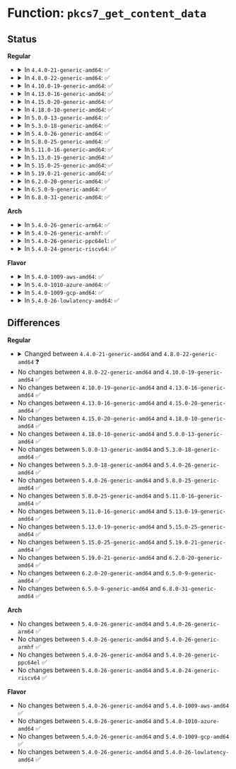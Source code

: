 # Function: <code>pkcs7_get_content_data</code>

## Status
<b>Regular</b>
<ul>
<li>
<details>
<summary>In <code>4.4.0-21-generic-amd64</code>: ✅</summary>

```c
int pkcs7_get_content_data(const struct pkcs7_message * pkcs7, const void * * _data, size_t * _data_len, bool want_wrapper)
```

```json
{
  "name": "pkcs7_get_content_data",
  "collision_type": "Unique Global",
  "inline_type": "No",
  "funcs": [
    {
      "addr": 18446744071582703392,
      "name": "pkcs7_get_content_data",
      "external": true,
      "loc": "crypto/asymmetric_keys/pkcs7_parser.c:174",
      "file": "crypto/asymmetric_keys/pkcs7_parser.c",
      "inline": "seen, unknown",
      "caller_inline": [],
      "caller_func": [
        "crypto/asymmetric_keys/verify_pefile.c:verify_pefile_signature",
        "crypto/asymmetric_keys/mscode_parser.c:mscode_parse"
      ]
    }
  ],
  "symbols": [
    {
      "addr": 18446744071582703392,
      "name": "pkcs7_get_content_data",
      "section": ".text",
      "bind": "STB_GLOBAL",
      "size": 62
    }
  ]
}
```
</details>
</li>
<li>
<details>
<summary>In <code>4.8.0-22-generic-amd64</code>: ✅</summary>

```c
int pkcs7_get_content_data(const struct pkcs7_message * pkcs7, const void * * _data, size_t * _data_len, size_t * _headerlen)
```

```json
{
  "name": "pkcs7_get_content_data",
  "collision_type": "Unique Global",
  "inline_type": "No",
  "funcs": [
    {
      "addr": 18446744071582981008,
      "name": "pkcs7_get_content_data",
      "external": true,
      "loc": "crypto/asymmetric_keys/pkcs7_parser.c:179",
      "file": "crypto/asymmetric_keys/pkcs7_parser.c",
      "inline": "seen, unknown",
      "caller_inline": [],
      "caller_func": [
        "certs/system_keyring.c:verify_pkcs7_signature"
      ]
    }
  ],
  "symbols": [
    {
      "addr": 18446744071582981008,
      "name": "pkcs7_get_content_data",
      "section": ".text",
      "bind": "STB_GLOBAL",
      "size": 55
    }
  ]
}
```
</details>
</li>
<li>
<details>
<summary>In <code>4.10.0-19-generic-amd64</code>: ✅</summary>

```c
int pkcs7_get_content_data(const struct pkcs7_message * pkcs7, const void * * _data, size_t * _data_len, size_t * _headerlen)
```

```json
{
  "name": "pkcs7_get_content_data",
  "collision_type": "Unique Global",
  "inline_type": "No",
  "funcs": [
    {
      "addr": 18446744071583085568,
      "name": "pkcs7_get_content_data",
      "external": true,
      "loc": "crypto/asymmetric_keys/pkcs7_parser.c:179",
      "file": "crypto/asymmetric_keys/pkcs7_parser.c",
      "inline": "seen, unknown",
      "caller_inline": [],
      "caller_func": [
        "certs/system_keyring.c:verify_pkcs7_signature"
      ]
    }
  ],
  "symbols": [
    {
      "addr": 18446744071583085568,
      "name": "pkcs7_get_content_data",
      "section": ".text",
      "bind": "STB_GLOBAL",
      "size": 55
    }
  ]
}
```
</details>
</li>
<li>
<details>
<summary>In <code>4.13.0-16-generic-amd64</code>: ✅</summary>

```c
int pkcs7_get_content_data(const struct pkcs7_message * pkcs7, const void * * _data, size_t * _data_len, size_t * _headerlen)
```

```json
{
  "name": "pkcs7_get_content_data",
  "collision_type": "Unique Global",
  "inline_type": "No",
  "funcs": [
    {
      "addr": 18446744071583141872,
      "name": "pkcs7_get_content_data",
      "external": true,
      "loc": "crypto/asymmetric_keys/pkcs7_parser.c:179",
      "file": "crypto/asymmetric_keys/pkcs7_parser.c",
      "inline": "seen, unknown",
      "caller_inline": [],
      "caller_func": [
        "certs/system_keyring.c:verify_pkcs7_signature"
      ]
    }
  ],
  "symbols": [
    {
      "addr": 18446744071583141872,
      "name": "pkcs7_get_content_data",
      "section": ".text",
      "bind": "STB_GLOBAL",
      "size": 51
    }
  ]
}
```
</details>
</li>
<li>
<details>
<summary>In <code>4.15.0-20-generic-amd64</code>: ✅</summary>

```c
int pkcs7_get_content_data(const struct pkcs7_message * pkcs7, const void * * _data, size_t * _data_len, size_t * _headerlen)
```

```json
{
  "name": "pkcs7_get_content_data",
  "collision_type": "Unique Global",
  "inline_type": "No",
  "funcs": [
    {
      "addr": 18446744071583316768,
      "name": "pkcs7_get_content_data",
      "external": true,
      "loc": "crypto/asymmetric_keys/pkcs7_parser.c:189",
      "file": "crypto/asymmetric_keys/pkcs7_parser.c",
      "inline": "seen, unknown",
      "caller_inline": [],
      "caller_func": [
        "certs/system_keyring.c:verify_pkcs7_signature"
      ]
    }
  ],
  "symbols": [
    {
      "addr": 18446744071583316768,
      "name": "pkcs7_get_content_data",
      "section": ".text",
      "bind": "STB_GLOBAL",
      "size": 51
    }
  ]
}
```
</details>
</li>
<li>
<details>
<summary>In <code>4.18.0-10-generic-amd64</code>: ✅</summary>

```c
int pkcs7_get_content_data(const struct pkcs7_message * pkcs7, const void * * _data, size_t * _data_len, size_t * _headerlen)
```

```json
{
  "name": "pkcs7_get_content_data",
  "collision_type": "Unique Global",
  "inline_type": "No",
  "funcs": [
    {
      "addr": 18446744071583525456,
      "name": "pkcs7_get_content_data",
      "external": true,
      "loc": "crypto/asymmetric_keys/pkcs7_parser.c:189",
      "file": "crypto/asymmetric_keys/pkcs7_parser.c",
      "inline": "seen, unknown",
      "caller_inline": [],
      "caller_func": [
        "certs/system_keyring.c:verify_pkcs7_signature"
      ]
    }
  ],
  "symbols": [
    {
      "addr": 18446744071583525456,
      "name": "pkcs7_get_content_data",
      "section": ".text",
      "bind": "STB_GLOBAL",
      "size": 51
    }
  ]
}
```
</details>
</li>
<li>
<details>
<summary>In <code>5.0.0-13-generic-amd64</code>: ✅</summary>

```c
int pkcs7_get_content_data(const struct pkcs7_message * pkcs7, const void * * _data, size_t * _data_len, size_t * _headerlen)
```

```json
{
  "name": "pkcs7_get_content_data",
  "collision_type": "Unique Global",
  "inline_type": "No",
  "funcs": [
    {
      "addr": 18446744071583648752,
      "name": "pkcs7_get_content_data",
      "external": true,
      "loc": "crypto/asymmetric_keys/pkcs7_parser.c:189",
      "file": "crypto/asymmetric_keys/pkcs7_parser.c",
      "inline": "seen, unknown",
      "caller_inline": [],
      "caller_func": [
        "certs/system_keyring.c:verify_pkcs7_signature"
      ]
    }
  ],
  "symbols": [
    {
      "addr": 18446744071583648752,
      "name": "pkcs7_get_content_data",
      "section": ".text",
      "bind": "STB_GLOBAL",
      "size": 51
    }
  ]
}
```
</details>
</li>
<li>
<details>
<summary>In <code>5.3.0-18-generic-amd64</code>: ✅</summary>

```c
int pkcs7_get_content_data(const struct pkcs7_message * pkcs7, const void * * _data, size_t * _data_len, size_t * _headerlen)
```

```json
{
  "name": "pkcs7_get_content_data",
  "collision_type": "Unique Global",
  "inline_type": "No",
  "funcs": [
    {
      "addr": 18446744071583835616,
      "name": "pkcs7_get_content_data",
      "external": true,
      "loc": "crypto/asymmetric_keys/pkcs7_parser.c:185",
      "file": "crypto/asymmetric_keys/pkcs7_parser.c",
      "inline": "seen, unknown",
      "caller_inline": [],
      "caller_func": [
        "certs/system_keyring.c:verify_pkcs7_signature"
      ]
    }
  ],
  "symbols": [
    {
      "addr": 18446744071583835616,
      "name": "pkcs7_get_content_data",
      "section": ".text",
      "bind": "STB_GLOBAL",
      "size": 51
    }
  ]
}
```
</details>
</li>
<li>
<details>
<summary>In <code>5.4.0-26-generic-amd64</code>: ✅</summary>

```c
int pkcs7_get_content_data(const struct pkcs7_message * pkcs7, const void * * _data, size_t * _data_len, size_t * _headerlen)
```

```json
{
  "name": "pkcs7_get_content_data",
  "collision_type": "Unique Global",
  "inline_type": "No",
  "funcs": [
    {
      "addr": 18446744071583937552,
      "name": "pkcs7_get_content_data",
      "external": true,
      "loc": "crypto/asymmetric_keys/pkcs7_parser.c:185",
      "file": "crypto/asymmetric_keys/pkcs7_parser.c",
      "inline": "seen, unknown",
      "caller_inline": [],
      "caller_func": [
        "certs/system_keyring.c:verify_pkcs7_message_sig"
      ]
    }
  ],
  "symbols": [
    {
      "addr": 18446744071583937552,
      "name": "pkcs7_get_content_data",
      "section": ".text",
      "bind": "STB_GLOBAL",
      "size": 51
    }
  ]
}
```
</details>
</li>
<li>
<details>
<summary>In <code>5.8.0-25-generic-amd64</code>: ✅</summary>

```c
int pkcs7_get_content_data(const struct pkcs7_message * pkcs7, const void * * _data, size_t * _data_len, size_t * _headerlen)
```

```json
{
  "name": "pkcs7_get_content_data",
  "collision_type": "Unique Global",
  "inline_type": "No",
  "funcs": [
    {
      "addr": 18446744071584328960,
      "name": "pkcs7_get_content_data",
      "external": true,
      "loc": "crypto/asymmetric_keys/pkcs7_parser.c:185",
      "file": "crypto/asymmetric_keys/pkcs7_parser.c",
      "inline": "seen, unknown",
      "caller_inline": [],
      "caller_func": [
        "certs/system_keyring.c:verify_pkcs7_message_sig"
      ]
    }
  ],
  "symbols": [
    {
      "addr": 18446744071584328960,
      "name": "pkcs7_get_content_data",
      "section": ".text",
      "bind": "STB_GLOBAL",
      "size": 51
    }
  ]
}
```
</details>
</li>
<li>
<details>
<summary>In <code>5.11.0-16-generic-amd64</code>: ✅</summary>

```c
int pkcs7_get_content_data(const struct pkcs7_message * pkcs7, const void * * _data, size_t * _data_len, size_t * _headerlen)
```

```json
{
  "name": "pkcs7_get_content_data",
  "collision_type": "Unique Global",
  "inline_type": "No",
  "funcs": [
    {
      "addr": 18446744071584447248,
      "name": "pkcs7_get_content_data",
      "external": true,
      "loc": "crypto/asymmetric_keys/pkcs7_parser.c:185",
      "file": "crypto/asymmetric_keys/pkcs7_parser.c",
      "inline": "seen, unknown",
      "caller_inline": [],
      "caller_func": [
        "certs/system_keyring.c:verify_pkcs7_message_sig"
      ]
    }
  ],
  "symbols": [
    {
      "addr": 18446744071584447248,
      "name": "pkcs7_get_content_data",
      "section": ".text",
      "bind": "STB_GLOBAL",
      "size": 51
    }
  ]
}
```
</details>
</li>
<li>
<details>
<summary>In <code>5.13.0-19-generic-amd64</code>: ✅</summary>

```c
int pkcs7_get_content_data(const struct pkcs7_message * pkcs7, const void * * _data, size_t * _data_len, size_t * _headerlen)
```

```json
{
  "name": "pkcs7_get_content_data",
  "collision_type": "Unique Global",
  "inline_type": "No",
  "funcs": [
    {
      "addr": 18446744071584482400,
      "name": "pkcs7_get_content_data",
      "external": true,
      "loc": "crypto/asymmetric_keys/pkcs7_parser.c:185",
      "file": "crypto/asymmetric_keys/pkcs7_parser.c",
      "inline": "seen, unknown",
      "caller_inline": [],
      "caller_func": [
        "certs/system_keyring.c:verify_pkcs7_message_sig"
      ]
    }
  ],
  "symbols": [
    {
      "addr": 18446744071584482400,
      "name": "pkcs7_get_content_data",
      "section": ".text",
      "bind": "STB_GLOBAL",
      "size": 51
    }
  ]
}
```
</details>
</li>
<li>
<details>
<summary>In <code>5.15.0-25-generic-amd64</code>: ✅</summary>

```c
int pkcs7_get_content_data(const struct pkcs7_message * pkcs7, const void * * _data, size_t * _data_len, size_t * _headerlen)
```

```json
{
  "name": "pkcs7_get_content_data",
  "collision_type": "Unique Global",
  "inline_type": "No",
  "funcs": [
    {
      "addr": 18446744071584880656,
      "name": "pkcs7_get_content_data",
      "external": true,
      "loc": "crypto/asymmetric_keys/pkcs7_parser.c:185",
      "file": "crypto/asymmetric_keys/pkcs7_parser.c",
      "inline": "seen, unknown",
      "caller_inline": [],
      "caller_func": [
        "certs/system_keyring.c:verify_pkcs7_message_sig"
      ]
    }
  ],
  "symbols": [
    {
      "addr": 18446744071584880656,
      "name": "pkcs7_get_content_data",
      "section": ".text",
      "bind": "STB_GLOBAL",
      "size": 51
    }
  ]
}
```
</details>
</li>
<li>
<details>
<summary>In <code>5.19.0-21-generic-amd64</code>: ✅</summary>

```c
int pkcs7_get_content_data(const struct pkcs7_message * pkcs7, const void * * _data, size_t * _data_len, size_t * _headerlen)
```

```json
{
  "name": "pkcs7_get_content_data",
  "collision_type": "Unique Global",
  "inline_type": "No",
  "funcs": [
    {
      "addr": 18446744071585578016,
      "name": "pkcs7_get_content_data",
      "external": true,
      "loc": "crypto/asymmetric_keys/pkcs7_parser.c:185",
      "file": "crypto/asymmetric_keys/pkcs7_parser.c",
      "inline": "seen, unknown",
      "caller_inline": [],
      "caller_func": [
        "certs/system_keyring.c:verify_pkcs7_message_sig"
      ]
    }
  ],
  "symbols": [
    {
      "addr": 18446744071585578016,
      "name": "pkcs7_get_content_data",
      "section": ".text",
      "bind": "STB_GLOBAL",
      "size": 75
    }
  ]
}
```
</details>
</li>
<li>
<details>
<summary>In <code>6.2.0-20-generic-amd64</code>: ✅</summary>

```c
int pkcs7_get_content_data(const struct pkcs7_message * pkcs7, const void * * _data, size_t * _data_len, size_t * _headerlen)
```

```json
{
  "name": "pkcs7_get_content_data",
  "collision_type": "Unique Global",
  "inline_type": "No",
  "funcs": [
    {
      "addr": 18446744071586343040,
      "name": "pkcs7_get_content_data",
      "external": true,
      "loc": "crypto/asymmetric_keys/pkcs7_parser.c:185",
      "file": "crypto/asymmetric_keys/pkcs7_parser.c",
      "inline": "seen, unknown",
      "caller_inline": [],
      "caller_func": [
        "certs/system_keyring.c:verify_pkcs7_message_sig"
      ]
    }
  ],
  "symbols": [
    {
      "addr": 18446744071586343040,
      "name": "pkcs7_get_content_data",
      "section": ".text",
      "bind": "STB_GLOBAL",
      "size": 75
    }
  ]
}
```
</details>
</li>
<li>
<details>
<summary>In <code>6.5.0-9-generic-amd64</code>: ✅</summary>

```c
int pkcs7_get_content_data(const struct pkcs7_message * pkcs7, const void * * _data, size_t * _data_len, size_t * _headerlen)
```

```json
{
  "name": "pkcs7_get_content_data",
  "collision_type": "Unique Global",
  "inline_type": "No",
  "funcs": [
    {
      "addr": 18446744071586589824,
      "name": "pkcs7_get_content_data",
      "external": true,
      "loc": "crypto/asymmetric_keys/pkcs7_parser.c:185",
      "file": "crypto/asymmetric_keys/pkcs7_parser.c",
      "inline": "seen, unknown",
      "caller_inline": [],
      "caller_func": [
        "certs/system_keyring.c:verify_pkcs7_message_sig"
      ]
    }
  ],
  "symbols": [
    {
      "addr": 18446744071586589824,
      "name": "pkcs7_get_content_data",
      "section": ".text",
      "bind": "STB_GLOBAL",
      "size": 75
    }
  ]
}
```
</details>
</li>
<li>
<details>
<summary>In <code>6.8.0-31-generic-amd64</code>: ✅</summary>

```c
int pkcs7_get_content_data(const struct pkcs7_message * pkcs7, const void * * _data, size_t * _data_len, size_t * _headerlen)
```

```json
{
  "name": "pkcs7_get_content_data",
  "collision_type": "Unique Global",
  "inline_type": "No",
  "funcs": [
    {
      "addr": 18446744071586858864,
      "name": "pkcs7_get_content_data",
      "external": true,
      "loc": "crypto/asymmetric_keys/pkcs7_parser.c:185",
      "file": "crypto/asymmetric_keys/pkcs7_parser.c",
      "inline": "seen, unknown",
      "caller_inline": [],
      "caller_func": [
        "certs/system_keyring.c:verify_pkcs7_message_sig"
      ]
    }
  ],
  "symbols": [
    {
      "addr": 18446744071586858864,
      "name": "pkcs7_get_content_data",
      "section": ".text",
      "bind": "STB_GLOBAL",
      "size": 75
    }
  ]
}
```
</details>
</li>
</ul>
<b>Arch</b>
<ul>
<li>
<details>
<summary>In <code>5.4.0-26-generic-arm64</code>: ✅</summary>

```c
int pkcs7_get_content_data(const struct pkcs7_message * pkcs7, const void * * _data, size_t * _data_len, size_t * _headerlen)
```

```json
{
  "name": "pkcs7_get_content_data",
  "collision_type": "Unique Global",
  "inline_type": "No",
  "funcs": [
    {
      "addr": 18446603336495757048,
      "name": "pkcs7_get_content_data",
      "external": true,
      "loc": "crypto/asymmetric_keys/pkcs7_parser.c:185",
      "file": "crypto/asymmetric_keys/pkcs7_parser.c",
      "inline": "seen, unknown",
      "caller_inline": [],
      "caller_func": [
        "certs/system_keyring.c:verify_pkcs7_message_sig"
      ]
    }
  ],
  "symbols": [
    {
      "addr": 18446603336495757048,
      "name": "pkcs7_get_content_data",
      "section": ".text",
      "bind": "STB_GLOBAL",
      "size": 100
    }
  ]
}
```
</details>
</li>
<li>
<details>
<summary>In <code>5.4.0-26-generic-armhf</code>: ✅</summary>

```c
int pkcs7_get_content_data(const struct pkcs7_message * pkcs7, const void * * _data, size_t * _data_len, size_t * _headerlen)
```

```json
{
  "name": "pkcs7_get_content_data",
  "collision_type": "Unique Global",
  "inline_type": "No",
  "funcs": [
    {
      "addr": 3229109592,
      "name": "pkcs7_get_content_data",
      "external": true,
      "loc": "crypto/asymmetric_keys/pkcs7_parser.c:185",
      "file": "crypto/asymmetric_keys/pkcs7_parser.c",
      "inline": "seen, unknown",
      "caller_inline": [],
      "caller_func": [
        "certs/system_keyring.c:verify_pkcs7_message_sig"
      ]
    }
  ],
  "symbols": [
    {
      "addr": 3229109592,
      "name": "pkcs7_get_content_data",
      "section": ".text",
      "bind": "STB_GLOBAL",
      "size": 84
    }
  ]
}
```
</details>
</li>
<li>
<details>
<summary>In <code>5.4.0-26-generic-ppc64el</code>: ✅</summary>

```c
int pkcs7_get_content_data(const struct pkcs7_message * pkcs7, const void * * _data, size_t * _data_len, size_t * _headerlen)
```

```json
{
  "name": "pkcs7_get_content_data",
  "collision_type": "Unique Global",
  "inline_type": "No",
  "funcs": [
    {
      "addr": 13835058055289924240,
      "name": "pkcs7_get_content_data",
      "external": true,
      "loc": "crypto/asymmetric_keys/pkcs7_parser.c:185",
      "file": "crypto/asymmetric_keys/pkcs7_parser.c",
      "inline": "seen, unknown",
      "caller_inline": [],
      "caller_func": [
        "certs/system_keyring.c:verify_pkcs7_message_sig"
      ]
    }
  ],
  "symbols": [
    {
      "addr": 13835058055289924240,
      "name": "pkcs7_get_content_data",
      "section": ".text",
      "bind": "STB_GLOBAL",
      "size": 68
    }
  ]
}
```
</details>
</li>
<li>
<details>
<summary>In <code>5.4.0-24-generic-riscv64</code>: ✅</summary>

```c
int pkcs7_get_content_data(const struct pkcs7_message * pkcs7, const void * * _data, size_t * _data_len, size_t * _headerlen)
```

```json
{
  "name": "pkcs7_get_content_data",
  "collision_type": "Unique Global",
  "inline_type": "No",
  "funcs": [
    {
      "addr": 18446743936274904400,
      "name": "pkcs7_get_content_data",
      "external": true,
      "loc": "crypto/asymmetric_keys/pkcs7_parser.c:185",
      "file": "crypto/asymmetric_keys/pkcs7_parser.c",
      "inline": "seen, unknown",
      "caller_inline": [],
      "caller_func": [
        "certs/system_keyring.c:verify_pkcs7_message_sig"
      ]
    }
  ],
  "symbols": [
    {
      "addr": 18446743936274904400,
      "name": "pkcs7_get_content_data",
      "section": ".text",
      "bind": "STB_GLOBAL",
      "size": 82
    }
  ]
}
```
</details>
</li>
</ul>
<b>Flavor</b>
<ul>
<li>
<details>
<summary>In <code>5.4.0-1009-aws-amd64</code>: ✅</summary>

```c
int pkcs7_get_content_data(const struct pkcs7_message * pkcs7, const void * * _data, size_t * _data_len, size_t * _headerlen)
```

```json
{
  "name": "pkcs7_get_content_data",
  "collision_type": "Unique Global",
  "inline_type": "No",
  "funcs": [
    {
      "addr": 18446744071583906288,
      "name": "pkcs7_get_content_data",
      "external": true,
      "loc": "crypto/asymmetric_keys/pkcs7_parser.c:185",
      "file": "crypto/asymmetric_keys/pkcs7_parser.c",
      "inline": "seen, unknown",
      "caller_inline": [],
      "caller_func": [
        "certs/system_keyring.c:verify_pkcs7_message_sig"
      ]
    }
  ],
  "symbols": [
    {
      "addr": 18446744071583906288,
      "name": "pkcs7_get_content_data",
      "section": ".text",
      "bind": "STB_GLOBAL",
      "size": 51
    }
  ]
}
```
</details>
</li>
<li>
<details>
<summary>In <code>5.4.0-1010-azure-amd64</code>: ✅</summary>

```c
int pkcs7_get_content_data(const struct pkcs7_message * pkcs7, const void * * _data, size_t * _data_len, size_t * _headerlen)
```

```json
{
  "name": "pkcs7_get_content_data",
  "collision_type": "Unique Global",
  "inline_type": "No",
  "funcs": [
    {
      "addr": 18446744071583843344,
      "name": "pkcs7_get_content_data",
      "external": true,
      "loc": "crypto/asymmetric_keys/pkcs7_parser.c:185",
      "file": "crypto/asymmetric_keys/pkcs7_parser.c",
      "inline": "seen, unknown",
      "caller_inline": [],
      "caller_func": [
        "certs/system_keyring.c:verify_pkcs7_message_sig"
      ]
    }
  ],
  "symbols": [
    {
      "addr": 18446744071583843344,
      "name": "pkcs7_get_content_data",
      "section": ".text",
      "bind": "STB_GLOBAL",
      "size": 51
    }
  ]
}
```
</details>
</li>
<li>
<details>
<summary>In <code>5.4.0-1009-gcp-amd64</code>: ✅</summary>

```c
int pkcs7_get_content_data(const struct pkcs7_message * pkcs7, const void * * _data, size_t * _data_len, size_t * _headerlen)
```

```json
{
  "name": "pkcs7_get_content_data",
  "collision_type": "Unique Global",
  "inline_type": "No",
  "funcs": [
    {
      "addr": 18446744071583890048,
      "name": "pkcs7_get_content_data",
      "external": true,
      "loc": "crypto/asymmetric_keys/pkcs7_parser.c:185",
      "file": "crypto/asymmetric_keys/pkcs7_parser.c",
      "inline": "seen, unknown",
      "caller_inline": [],
      "caller_func": [
        "certs/system_keyring.c:verify_pkcs7_message_sig"
      ]
    }
  ],
  "symbols": [
    {
      "addr": 18446744071583890048,
      "name": "pkcs7_get_content_data",
      "section": ".text",
      "bind": "STB_GLOBAL",
      "size": 51
    }
  ]
}
```
</details>
</li>
<li>
<details>
<summary>In <code>5.4.0-26-lowlatency-amd64</code>: ✅</summary>

```c
int pkcs7_get_content_data(const struct pkcs7_message * pkcs7, const void * * _data, size_t * _data_len, size_t * _headerlen)
```

```json
{
  "name": "pkcs7_get_content_data",
  "collision_type": "Unique Global",
  "inline_type": "No",
  "funcs": [
    {
      "addr": 18446744071583991120,
      "name": "pkcs7_get_content_data",
      "external": true,
      "loc": "crypto/asymmetric_keys/pkcs7_parser.c:185",
      "file": "crypto/asymmetric_keys/pkcs7_parser.c",
      "inline": "seen, unknown",
      "caller_inline": [],
      "caller_func": [
        "certs/system_keyring.c:verify_pkcs7_message_sig"
      ]
    }
  ],
  "symbols": [
    {
      "addr": 18446744071583991120,
      "name": "pkcs7_get_content_data",
      "section": ".text",
      "bind": "STB_GLOBAL",
      "size": 51
    }
  ]
}
```
</details>
</li>
</ul>

## Differences
<b>Regular</b>
<ul>
<li>
<details>
<summary>Changed between <code>4.4.0-21-generic-amd64</code> and <code>4.8.0-22-generic-amd64</code> ❓</summary>
<ul>
<li>
<b>Param added. </b>
<code>size_t * _headerlen</code>
</li>
<li>
<b>Param removed. </b>
<code>bool want_wrapper</code>
</li>
</ul>
</details>
</li>
<li>
No changes between <code>4.8.0-22-generic-amd64</code> and <code>4.10.0-19-generic-amd64</code> ✅
</li>
<li>
No changes between <code>4.10.0-19-generic-amd64</code> and <code>4.13.0-16-generic-amd64</code> ✅
</li>
<li>
No changes between <code>4.13.0-16-generic-amd64</code> and <code>4.15.0-20-generic-amd64</code> ✅
</li>
<li>
No changes between <code>4.15.0-20-generic-amd64</code> and <code>4.18.0-10-generic-amd64</code> ✅
</li>
<li>
No changes between <code>4.18.0-10-generic-amd64</code> and <code>5.0.0-13-generic-amd64</code> ✅
</li>
<li>
No changes between <code>5.0.0-13-generic-amd64</code> and <code>5.3.0-18-generic-amd64</code> ✅
</li>
<li>
No changes between <code>5.3.0-18-generic-amd64</code> and <code>5.4.0-26-generic-amd64</code> ✅
</li>
<li>
No changes between <code>5.4.0-26-generic-amd64</code> and <code>5.8.0-25-generic-amd64</code> ✅
</li>
<li>
No changes between <code>5.8.0-25-generic-amd64</code> and <code>5.11.0-16-generic-amd64</code> ✅
</li>
<li>
No changes between <code>5.11.0-16-generic-amd64</code> and <code>5.13.0-19-generic-amd64</code> ✅
</li>
<li>
No changes between <code>5.13.0-19-generic-amd64</code> and <code>5.15.0-25-generic-amd64</code> ✅
</li>
<li>
No changes between <code>5.15.0-25-generic-amd64</code> and <code>5.19.0-21-generic-amd64</code> ✅
</li>
<li>
No changes between <code>5.19.0-21-generic-amd64</code> and <code>6.2.0-20-generic-amd64</code> ✅
</li>
<li>
No changes between <code>6.2.0-20-generic-amd64</code> and <code>6.5.0-9-generic-amd64</code> ✅
</li>
<li>
No changes between <code>6.5.0-9-generic-amd64</code> and <code>6.8.0-31-generic-amd64</code> ✅
</li>
</ul>
<b>Arch</b>
<ul>
<li>
No changes between <code>5.4.0-26-generic-amd64</code> and <code>5.4.0-26-generic-arm64</code> ✅
</li>
<li>
No changes between <code>5.4.0-26-generic-amd64</code> and <code>5.4.0-26-generic-armhf</code> ✅
</li>
<li>
No changes between <code>5.4.0-26-generic-amd64</code> and <code>5.4.0-26-generic-ppc64el</code> ✅
</li>
<li>
No changes between <code>5.4.0-26-generic-amd64</code> and <code>5.4.0-24-generic-riscv64</code> ✅
</li>
</ul>
<b>Flavor</b>
<ul>
<li>
No changes between <code>5.4.0-26-generic-amd64</code> and <code>5.4.0-1009-aws-amd64</code> ✅
</li>
<li>
No changes between <code>5.4.0-26-generic-amd64</code> and <code>5.4.0-1010-azure-amd64</code> ✅
</li>
<li>
No changes between <code>5.4.0-26-generic-amd64</code> and <code>5.4.0-1009-gcp-amd64</code> ✅
</li>
<li>
No changes between <code>5.4.0-26-generic-amd64</code> and <code>5.4.0-26-lowlatency-amd64</code> ✅
</li>
</ul>
